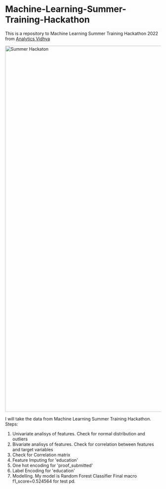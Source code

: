 # Machine-Learning-Summer-Training-Hackathon
This is a repository to Machine Learning Summer Training Hackathon 2022 from [Analytics Vidhya](https://datahack.analyticsvidhya.com/contest/machine-learning-summer-training-hackathon/)


<img width="1180" alt="Summer Hackaton" src="https://user-images.githubusercontent.com/8630013/201928655-a8f7b474-1be0-4746-ba5a-0722b057954a.png">

I will take the data from Machine Learning Summer Training Hackathon.
Steps:
1. Univariate analisys of features. Check for normal distribution and outliers
2. Bivariate analisys of features. Check for correlation between features and target variables
3. Check for Correlation matrix
4. Feature Imputing for 'education'
5. One hot encoding for 'proof_submitted'
6. Label Encoding for 'education'
7. Modelling.
My model is Random Forest Classifier Final macro f1_score=0.524564 for test pd.
